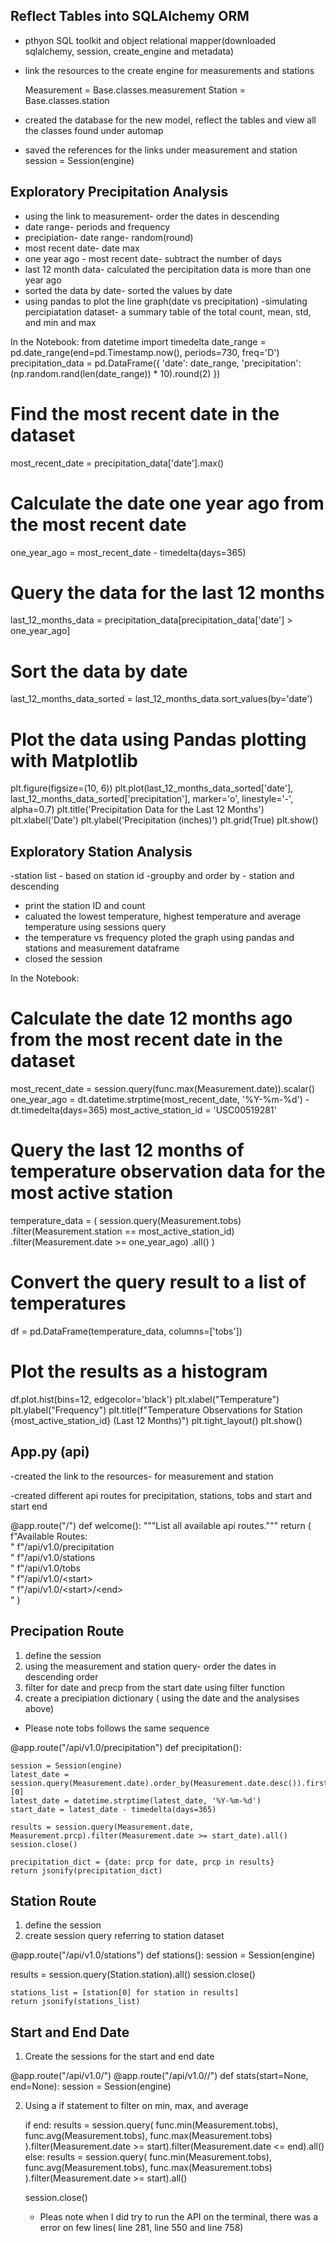 ## Reflect Tables into SQLAlchemy ORM 
- pthyon SQL toolkit and object relational mapper(downloaded sqlalchemy, session, create_engine and metadata)
- link the resources to the create engine for measurements and stations
  
   Measurement = Base.classes.measurement
   Station = Base.classes.station

- created the database for the new model, reflect the tables and view all the classes found under automap
- saved the references for the links under measurement and station
   session = Session(engine)
  
## Exploratory Precipitation Analysis 
- using the link to measurement- order the dates in descending
- date range- periods and frequency
- precipiation- date range- random(round)
- most recent date- date max
- one year ago - most recent date- subtract the number of days
- last 12 month data- calculated the percipitation data is more than one year ago
- sorted the data by date- sorted the values by date
- using pandas to plot the line graph(date vs precipitation)
-simulating percipiatation dataset- a summary table of the total count, mean, std, and min and max

In the Notebook: 
from datetime import timedelta
date_range = pd.date_range(end=pd.Timestamp.now(), periods=730, freq='D')
precipitation_data = pd.DataFrame({
    'date': date_range,
    'precipitation': (np.random.rand(len(date_range)) * 10).round(2)
})
# Find the most recent date in the dataset
most_recent_date = precipitation_data['date'].max()

# Calculate the date one year ago from the most recent date
one_year_ago = most_recent_date - timedelta(days=365)

# Query the data for the last 12 months
last_12_months_data = precipitation_data[precipitation_data['date'] > one_year_ago]

# Sort the data by date
last_12_months_data_sorted = last_12_months_data.sort_values(by='date')

# Plot the data using Pandas plotting with Matplotlib
plt.figure(figsize=(10, 6))
plt.plot(last_12_months_data_sorted['date'], last_12_months_data_sorted['precipitation'], marker='o', linestyle='-', alpha=0.7)
plt.title('Precipitation Data for the Last 12 Months')
plt.xlabel('Date')
plt.ylabel('Precipitation (inches)')
plt.grid(True)
plt.show()

## Exploratory Station Analysis 
-station list - based on station id 
-groupby and order by - station and descending 
- print the station ID and count
- caluated the lowest temperature, highest temperature and average temperature using sessions query
- the temperature vs frequency ploted the graph using pandas and stations and measurement dataframe
- closed the session

 In the Notebook: 
# Calculate the date 12 months ago from the most recent date in the dataset
most_recent_date = session.query(func.max(Measurement.date)).scalar()
one_year_ago = dt.datetime.strptime(most_recent_date, '%Y-%m-%d') - dt.timedelta(days=365)
most_active_station_id = 'USC00519281'
# Query the last 12 months of temperature observation data for the most active station
temperature_data = (
    session.query(Measurement.tobs)
    .filter(Measurement.station == most_active_station_id)
    .filter(Measurement.date >= one_year_ago)
    .all()
)

# Convert the query result to a list of temperatures
df = pd.DataFrame(temperature_data, columns=['tobs'])

# Plot the results as a histogram
df.plot.hist(bins=12, edgecolor='black')
plt.xlabel("Temperature")
plt.ylabel("Frequency")
plt.title(f"Temperature Observations for Station {most_active_station_id} (Last 12 Months)")
plt.tight_layout()
plt.show()


## App.py (api) 
-created the link to the resources- for measurement and station 

-created different api routes for precipitation, stations, tobs and start and start end

@app.route("/")
def welcome():
    """List all available api routes."""
    return (
        f"Available Routes:<br/>"
        f"/api/v1.0/precipitation<br/>"
        f"/api/v1.0/stations<br/>"
        f"/api/v1.0/tobs<br/>"
        f"/api/v1.0/&lt;start&gt;<br/>"
        f"/api/v1.0/&lt;start&gt;/&lt;end&gt;<br/>"
    )
## Precipation Route 
1. define the session
2. using the measurement and station query- order the dates in descending order
3. filter for date and precp from the start date using filter function
4. create a precipiation dictionary ( using the date and the analysises above)
* Please note tobs follows the same sequence 

@app.route("/api/v1.0/precipitation")
def precipitation():
    
    session = Session(engine)
    latest_date = session.query(Measurement.date).order_by(Measurement.date.desc()).first()[0]
    latest_date = datetime.strptime(latest_date, '%Y-%m-%d')
    start_date = latest_date - timedelta(days=365)
    
    results = session.query(Measurement.date, Measurement.prcp).filter(Measurement.date >= start_date).all()
    session.close()
    
    precipitation_dict = {date: prcp for date, prcp in results}
    return jsonify(precipitation_dict)
    
## Station Route 
1. define the session
2. create session query referring to station dataset
  
  @app.route("/api/v1.0/stations")
def stations():
    session = Session(engine)

  results = session.query(Station.station).all()
    session.close()
    
    stations_list = [station[0] for station in results]
    return jsonify(stations_list)

## Start and End Date 
1. Create the sessions for the start and end date
  
  @app.route("/api/v1.0/<start>")
@app.route("/api/v1.0/<start>/<end>")
def stats(start=None, end=None):
    session = Session(engine)  

2. Using a if statement to filter on min, max, and average

   if end:
        results = session.query(
            func.min(Measurement.tobs),
            func.avg(Measurement.tobs),
            func.max(Measurement.tobs)
        ).filter(Measurement.date >= start).filter(Measurement.date <= end).all()
    else:
        results = session.query(
            func.min(Measurement.tobs),
            func.avg(Measurement.tobs),
            func.max(Measurement.tobs)
        ).filter(Measurement.date >= start).all()
    
    session.close()

   * Pleas note when I did try to run the API on the terminal, there was a error on few lines( line 281, line 550 and line 758) 

  
   
